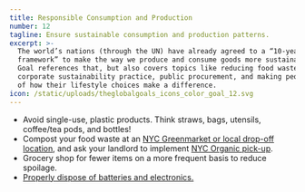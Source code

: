 ```yaml
---
title: Responsible Consumption and Production
number: 12
tagline: Ensure sustainable consumption and production patterns.
excerpt: >-
  The world’s nations (through the UN) have already agreed to a “10-year
  framework” to make the way we produce and consume goods more sustainable. This
  Goal references that, but also covers topics like reducing food waste,
  corporate sustainability practice, public procurement, and making people aware
  of how their lifestyle choices make a difference.
icon: /static/uploads/theglobalgoals_icons_color_goal_12.svg
---
```

* Avoid single-use, plastic products. Think straws, bags, utensils, coffee/tea pods, and bottles!
* Compost your food waste at an [NYC Greenmarket or local drop-off location](https://www.grownyc.org/greenmarket/ourmarkets), and ask your landlord to implement [NYC Organic pick-up](https://www1.nyc.gov/nyc-resources/service/2165/organics-collection). 
* Grocery shop for fewer items on a more frequent basis to reduce spoilage.
* [Properly dispose of batteries and electronics.](https://www1.nyc.gov/nyc-resources/service/4661/electronic-disposal-information)
